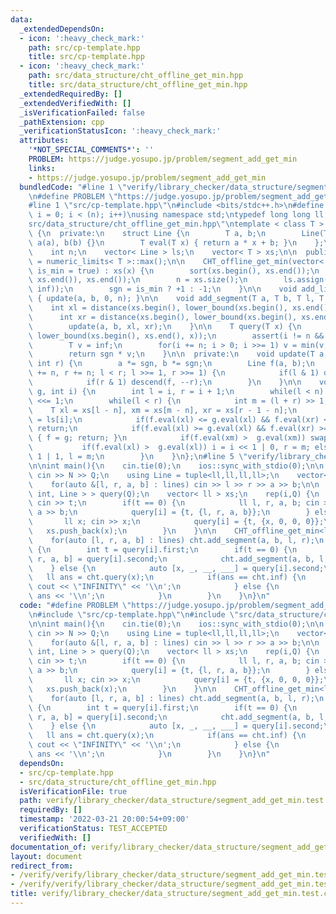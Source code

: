 ```yaml
---
data:
  _extendedDependsOn:
  - icon: ':heavy_check_mark:'
    path: src/cp-template.hpp
    title: src/cp-template.hpp
  - icon: ':heavy_check_mark:'
    path: src/data_structure/cht_offline_get_min.hpp
    title: src/data_structure/cht_offline_get_min.hpp
  _extendedRequiredBy: []
  _extendedVerifiedWith: []
  _isVerificationFailed: false
  _pathExtension: cpp
  _verificationStatusIcon: ':heavy_check_mark:'
  attributes:
    '*NOT_SPECIAL_COMMENTS*': ''
    PROBLEM: https://judge.yosupo.jp/problem/segment_add_get_min
    links:
    - https://judge.yosupo.jp/problem/segment_add_get_min
  bundledCode: "#line 1 \"verify/library_checker/data_structure/segment_add_get_min.test.cpp\"\
    \n#define PROBLEM \"https://judge.yosupo.jp/problem/segment_add_get_min\"\n\n\
    #line 1 \"src/cp-template.hpp\"\n#include <bits/stdc++.h>\n#define rep(i,n) for(int\
    \ i = 0; i < (n); i++)\nusing namespace std;\ntypedef long long ll;\n#line 1 \"\
    src/data_structure/cht_offline_get_min.hpp\"\ntemplate < class T > class CHT_offline_get_min\
    \ {\n  private:\n    struct Line {\n        T a, b;\n        Line(T a, T b) :\
    \ a(a), b(b) {}\n        T eval(T x) { return a * x + b; }\n    };\n\n    T sgn;\n\
    \    int n;\n    vector< Line > ls;\n    vector< T > xs;\n\n  public:\n    T inf\
    \ = numeric_limits< T >::max();\n\n    CHT_offline_get_min(vector< T > &x, bool\
    \ is_min = true) : xs(x) {\n        sort(xs.begin(), xs.end());\n        xs.erase(unique(xs.begin(),\
    \ xs.end()), xs.end());\n        n = xs.size();\n        ls.assign(n << 1, Line(0,\
    \ inf));\n        sgn = is_min ? +1 : -1;\n    }\n\n    void add_line(T a, T b)\
    \ { update(a, b, 0, n); }\n\n    void add_segment(T a, T b, T l, T r) {\n    \
    \    int xl = distance(xs.begin(), lower_bound(xs.begin(), xs.end(), l));\n  \
    \      int xr = distance(xs.begin(), lower_bound(xs.begin(), xs.end(), r));\n\
    \        update(a, b, xl, xr);\n    }\n\n    T query(T x) {\n        int i = distance(xs.begin(),\
    \ lower_bound(xs.begin(), xs.end(), x));\n        assert(i != n && x == xs[i]);\n\
    \        T v = inf;\n        for(i += n; i > 0; i >>= 1) v = min(v, ls[i].eval(x));\n\
    \        return sgn * v;\n    }\n\n  private:\n    void update(T a, T b, int l,\
    \ int r) {\n        a *= sgn, b *= sgn;\n        Line f(a, b);\n        for(l\
    \ += n, r += n; l < r; l >>= 1, r >>= 1) {\n            if(l & 1) descend(f, l++);\n\
    \            if(r & 1) descend(f, --r);\n        }\n    }\n\n    void descend(Line\
    \ g, int i) {\n        int l = i, r = i + 1;\n        while(l < n) l <<= 1, r\
    \ <<= 1;\n        while(l < r) {\n            int m = (l + r) >> 1;\n        \
    \    T xl = xs[l - n], xm = xs[m - n], xr = xs[r - 1 - n];\n            Line &f\
    \ = ls[i];\n            if(f.eval(xl) <= g.eval(xl) && f.eval(xr) <= g.eval(xr))\
    \ return;\n            if(f.eval(xl) >= g.eval(xl) && f.eval(xr) >= g.eval(xr))\
    \ { f = g; return; }\n            if(f.eval(xm) >  g.eval(xm)) swap(f, g);\n \
    \           if(f.eval(xl) >  g.eval(xl)) i = i << 1 | 0, r = m; else i = i <<\
    \ 1 | 1, l = m;\n        }\n    }\n};\n#line 5 \"verify/library_checker/data_structure/segment_add_get_min.test.cpp\"\
    \n\nint main(){\n    cin.tie(0);\n    ios::sync_with_stdio(0);\n\n    int N,Q;\
    \ cin >> N >> Q;\n    using Line = tuple<ll,ll,ll,ll>;\n    vector< Line > lines(N);\n\
    \    for(auto &[l, r, a, b] : lines) cin >> l >> r >> a >> b;\n\n    vector< pair<\
    \ int, Line > > query(Q);\n    vector< ll > xs;\n    rep(i,Q) {\n        int t;\
    \ cin >> t;\n        if(t == 0) {\n            ll l, r, a, b; cin >> l >> r >>\
    \ a >> b;\n            query[i] = {t, {l, r, a, b}};\n        } else {\n     \
    \       ll x; cin >> x;\n            query[i] = {t, {x, 0, 0, 0}};\n         \
    \   xs.push_back(x);\n        }\n    }\n\n    CHT_offline_get_min<ll> cht(xs);\n\
    \    for(auto [l, r, a, b] : lines) cht.add_segment(a, b, l, r);\n    rep(i,Q)\
    \ {\n        int t = query[i].first;\n        if(t == 0) {\n            auto [l,\
    \ r, a, b] = query[i].second;\n            cht.add_segment(a, b, l, r);\n    \
    \    } else {\n            auto [x, _, __, ___] = query[i].second;\n         \
    \   ll ans = cht.query(x);\n            if(ans == cht.inf) {\n               \
    \ cout << \"INFINITY\" << '\\n';\n            } else {\n                cout <<\
    \ ans << '\\n';\n            }\n        }\n    }\n}\n"
  code: "#define PROBLEM \"https://judge.yosupo.jp/problem/segment_add_get_min\"\n\
    \n#include \"src/cp-template.hpp\"\n#include \"src/data_structure/cht_offline_get_min.hpp\"\
    \n\nint main(){\n    cin.tie(0);\n    ios::sync_with_stdio(0);\n\n    int N,Q;\
    \ cin >> N >> Q;\n    using Line = tuple<ll,ll,ll,ll>;\n    vector< Line > lines(N);\n\
    \    for(auto &[l, r, a, b] : lines) cin >> l >> r >> a >> b;\n\n    vector< pair<\
    \ int, Line > > query(Q);\n    vector< ll > xs;\n    rep(i,Q) {\n        int t;\
    \ cin >> t;\n        if(t == 0) {\n            ll l, r, a, b; cin >> l >> r >>\
    \ a >> b;\n            query[i] = {t, {l, r, a, b}};\n        } else {\n     \
    \       ll x; cin >> x;\n            query[i] = {t, {x, 0, 0, 0}};\n         \
    \   xs.push_back(x);\n        }\n    }\n\n    CHT_offline_get_min<ll> cht(xs);\n\
    \    for(auto [l, r, a, b] : lines) cht.add_segment(a, b, l, r);\n    rep(i,Q)\
    \ {\n        int t = query[i].first;\n        if(t == 0) {\n            auto [l,\
    \ r, a, b] = query[i].second;\n            cht.add_segment(a, b, l, r);\n    \
    \    } else {\n            auto [x, _, __, ___] = query[i].second;\n         \
    \   ll ans = cht.query(x);\n            if(ans == cht.inf) {\n               \
    \ cout << \"INFINITY\" << '\\n';\n            } else {\n                cout <<\
    \ ans << '\\n';\n            }\n        }\n    }\n}\n"
  dependsOn:
  - src/cp-template.hpp
  - src/data_structure/cht_offline_get_min.hpp
  isVerificationFile: true
  path: verify/library_checker/data_structure/segment_add_get_min.test.cpp
  requiredBy: []
  timestamp: '2022-03-21 20:00:54+09:00'
  verificationStatus: TEST_ACCEPTED
  verifiedWith: []
documentation_of: verify/library_checker/data_structure/segment_add_get_min.test.cpp
layout: document
redirect_from:
- /verify/verify/library_checker/data_structure/segment_add_get_min.test.cpp
- /verify/verify/library_checker/data_structure/segment_add_get_min.test.cpp.html
title: verify/library_checker/data_structure/segment_add_get_min.test.cpp
---
```


